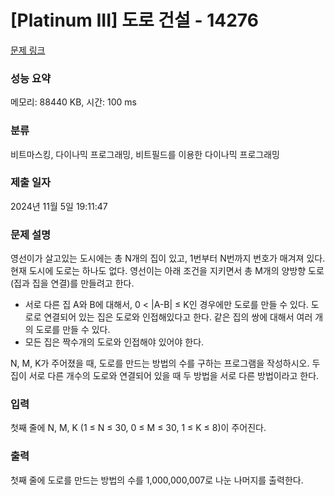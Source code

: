 # [Platinum III] 도로 건설 - 14276 

[문제 링크](https://www.acmicpc.net/problem/14276) 

### 성능 요약

메모리: 88440 KB, 시간: 100 ms

### 분류

비트마스킹, 다이나믹 프로그래밍, 비트필드를 이용한 다이나믹 프로그래밍

### 제출 일자

2024년 11월 5일 19:11:47

### 문제 설명

<p>영선이가 살고있는 도시에는 총 N개의 집이 있고, 1번부터 N번까지 번호가 매겨져 있다. 현재 도시에 도로는 하나도 없다. 영선이는 아래 조건을 지키면서 총 M개의 양방향 도로(집과 집을 연결)를 만들려고 한다.</p>

<ul>
	<li>서로 다른 집 A와 B에 대해서, 0 < |A-B| ≤ K인 경우에만 도로를 만들 수 있다. 도로로 연결되어 있는 집은 도로와 인접해있다고 한다. 같은 집의 쌍에 대해서 여러 개의 도로를 만들 수 있다.</li>
	<li>모든 집은 짝수개의 도로와 인접해야 있어야 한다.</li>
</ul>

<p>N, M, K가 주어졌을 때, 도로를 만드는 방법의 수를 구하는 프로그램을 작성하시오. 두 집이 서로 다른 개수의 도로와 연결되어 있을 때 두 방법을 서로 다른 방법이라고 한다.</p>

### 입력 

 <p>첫째 줄에 N, M, K (1 ≤ N ≤ 30, 0 ≤ M ≤ 30, 1 ≤ K ≤ 8)이 주어진다.</p>

### 출력 

 <p>첫째 줄에 도로를 만드는 방법의 수를 1,000,000,007로 나눈 나머지를 출력한다.</p>

